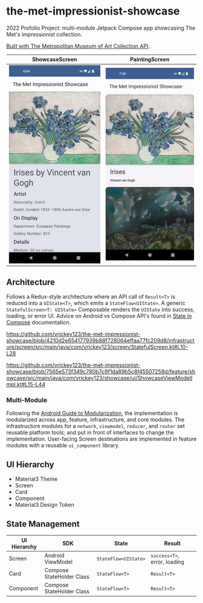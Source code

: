 # the-met-impressionist-showcase
2022 Profolio Project: multi-module Jetpack Compose app showcasing The Met's impressionist collection. 

[Built with The Metropolitan Museum of Art Collection API](https://metmuseum.github.io/).

ShowcaseScreen           |  PaintingScreen
:-------------------------:|:-------------------------:
<img src="https://github.com/vrickey123/the-met-impressionist-showcase/blob/main/docs/painting-screen.png" width="360">  |  <img src="https://github.com/vrickey123/the-met-impressionist-showcase/blob/main/docs/showcase-screen.png" width="360">

## Architecture
Follows a Redux-style architecture where an API call of `Result<T>` is reduced into a `UIState<T>`, which emits a `StateFlow<UIState>`. A generic `StatefulScreen<T: UIState>` Composable renders the `UIState` into success, loading, or error UI. Advice on Android vs Compose API's found in [State in Compose](https://developer.android.com/jetpack/compose/state) documentation.

https://github.com/vrickey123/the-met-impressionist-showcase/blob/4210d2e654177939b88f728064effaa77fc209d8/infrastructure/screen/src/main/java/com/vrickey123/screen/StatefulScreen.kt#L10-L28

https://github.com/vrickey123/the-met-impressionist-showcase/blob/7565e573f349c780b7c9f1da89b5c8f45507258d/feature/showcase/src/main/java/com/vrickey123/showcase/ui/ShowcaseViewModelImpl.kt#L15-L44

### Multi-Module
Following the [Android Guide to Modularization](https://developer.android.com/topic/modularization), the implementation is modularized across app, feature, infrastructure, and core modules. The infrastructure modules for a `network`, `viewmodel`, `reducer`, and `router` set reusable platform tools; and put in front of interfaces to change the implementation. User-facing Screen destinations are implemented in feature modules with a reusable `ui_component` library.

## UI Hierarchy
- Material3 Theme
- Screen
- Card
- Component
- Material3 Design Token

## State Management
| UI Hierarchy  | SDK  | State  | Result  |
|---|---|---|---|
| Screen  | Android ViewModel  | `StateFlow<UIState>`  | `success<T>`, error, loading  |
| Card  | Compose StateHolder Class  | `StateFlow<T>`  | `Result<T>`  |
| Component  | Compose StateHolder Class  | `StateFlow<T>`  | `Result<T>`  |
